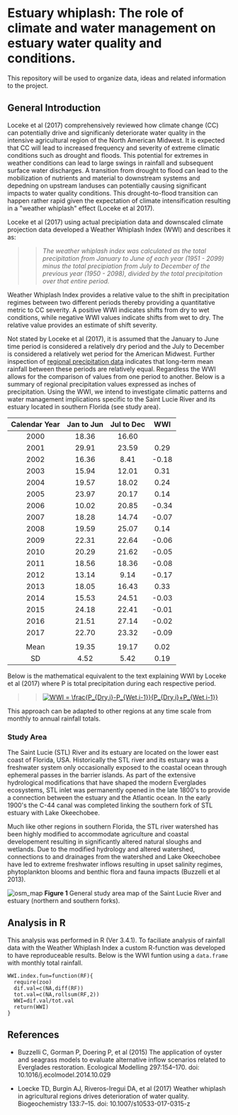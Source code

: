 # Estuary whiplash: The role of climate and water management on estuary water quality and conditions.

This repository will be used to organize data, ideas and related information to the project.

## General Introduction
Loceke et al (2017) comprehensively reviewed how climate change (CC) can potentially drive and significanly deteriorate water quality in the intensive agricultural region of the North American Midwest. It is expected that CC will lead to increased frequency and severity of extreme climatic conditions such as drought and floods. This potential for extremes in weather conditions can lead to large swings in rainfall and subsequent surface water discharges. A transition from drought to flood can lead to the mobilization of nutrients and material to downstream systems and depedning on upstream landuses can potentially causing significant impacts to water quality conditions.  This drought-to-flood transition can happen rather rapid given the expectation of climate intensification resulting in a "weather whiplash" effect (Loceke et al 2017). 

Loceke et al (2017) using actual precipiation data and downscaled climate projection data developed a Weather Whiplash Index (WWI) and describes it as: 
>> _The weather whiplash index was calculated as the total precipitation from January to June of each year (1951 - 2099) minus the total precipiation from July to December of the previous year (1950 - 2098), divided by the total precipitation over that entire period._

Weather Whiplash Index provides a relative value to the shift in precipitation regimes between two different periods thereby providing a quantitative metric to CC severity. A positive WWI indicates shifts from dry to wet conditions, while negative WWI values indicate shifts from wet to dry. The relative value provides an estimate of shift severity.

Not stated by Loceke et al (2017), it is assumed that the January to June time period is considered a relatively dry period and the July to December is considered a relatively wet period for the American Midwest. Further inspection of [regional precipitation data](https://w2.weather.gov/climate/xmacis.php?wfo=eax) indicates that long-term mean rainfall between these periods are relatively equal. Regardless the WWI allows for the comparison of values from one period to another. Below is a summary of regional precipitation values expressed as inches of precipitation. Using the WWI, we intend to investigate climatic patterns and water management implications specific to the Saint Lucie River and its estuary located in southern Florida (see study area). 

| Calendar Year | Jan to Jun | Jul to Dec | WWI   | 
|:---------------:|:------------:|:------------:|:-------:| 
| 2000          | 18.36      | 16.60      |       | 
| 2001          | 29.91      | 23.59      | 0.29  | 
| 2002          | 16.36      | 8.41       | -0.18 | 
| 2003          | 15.94      | 12.01      | 0.31  | 
| 2004          | 19.57      | 18.02      | 0.24  | 
| 2005          | 23.97      | 20.17      | 0.14  | 
| 2006          | 10.02      | 20.85      | -0.34 | 
| 2007          | 18.28      | 14.74      | -0.07 | 
| 2008          | 19.59      | 25.07      | 0.14  | 
| 2009          | 22.31      | 22.64      | -0.06 | 
| 2010          | 20.29      | 21.62      | -0.05 | 
| 2011          | 18.56      | 18.36      | -0.08 | 
| 2012          | 13.14      | 9.14       | -0.17 | 
| 2013          | 18.05      | 16.43      | 0.33  | 
| 2014          | 15.53      | 24.51      | -0.03 | 
| 2015          | 24.18      | 22.41      | -0.01 | 
| 2016          | 21.51      | 27.14      | -0.02 | 
| 2017          | 22.70      | 23.32      | -0.09 | 
|               |            |            |       | 
| Mean          | 19.35      | 19.17      | 0.02  | 
| SD            | 4.52       | 5.42       | 0.19  | 



Below is the mathematical equivalent to the text explaining WWI by Loceke et al (2017) where P is total precipitation during each respective period. 

>><a href="https://www.codecogs.com/eqnedit.php?latex=WWI&space;=&space;\frac{P_{Dry,i}-P_{Wet,i-1}}{P_{Dry,i}&plus;P_{Wet,i-1}}" target="_blank"><img src="https://latex.codecogs.com/gif.latex?WWI&space;=&space;\frac{P_{Dry,i}-P_{Wet,i-1}}{P_{Dry,i}&plus;P_{Wet,i-1}}" title="WWI = \frac{P_{Dry,i}-P_{Wet,i-1}}{P_{Dry,i}+P_{Wet,i-1}}" /></a>

This approach can be adapted to other regions at any time scale from monthly to annual rainfall totals. 

### Study Area 
The Saint Lucie (STL) River and its estuary are located on the lower east coast of Florida, USA. Historically the STL river and its estuary was a freshwater system only occasionally exposed to the coastal ocean through ephemeral passes in the barrier islands. As part of the extensive hydrological modifications that have shaped the modern Everglades ecosystems, STL inlet was permanently opened in the late 1800's to provide a connection between the estuary and the Atlantic ocean. In the early 1900's the C-44 canal was completed linking the southern fork of STL estuary with Lake Okeechobee.

Much like other regions in southern Florida, the STL river watershed has been highly modified to accommodate agriculture and coastal developement resulting in significantly altered natural sloughs and wetlands. Due to the modified hydrology and altered watershed, connections to and drainages from the watershed and Lake Okeechobee have led to extreme freshwater inflows resulting in upset salinity regimes, phytoplankton blooms and benthic flora and fauna impacts (Buzzelli et al 2013).    

![osm_map](https://user-images.githubusercontent.com/36565183/44361298-711dfc00-a48b-11e8-840f-c4e589a1e1b0.png)
**Figure 1** General study area map of the Saint Lucie River and estuary (northern and southern forks).

## Analysis in R
This analysis was performed in R (Ver 3.4.1). To faciliate analysis of rainfall data with the Weather Whiplash Index  a custom R-function was developed to have reproduceable results. Below is the WWI funtion using a `data.frame` with monthly total rainfall. 

```
WWI.index.fun=function(RF){
  require(zoo)
  dif.val=c(NA,diff(RF))
  tot.val=c(NA,rollsum(RF,2))
  WWI=dif.val/tot.val
  return(WWI)
}
```

## References
  + Buzzelli C, Gorman P, Doering P, et al (2015) The application of oyster and seagrass models to evaluate alternative inflow scenarios related to Everglades restoration. Ecological Modelling 297:154–170. doi: 10.1016/j.ecolmodel.2014.10.029

  + Loecke TD, Burgin AJ, Riveros-Iregui DA, et al (2017) Weather whiplash in agricultural regions drives deterioration of water quality. Biogeochemistry 133:7–15. doi: 10.1007/s10533-017-0315-z
